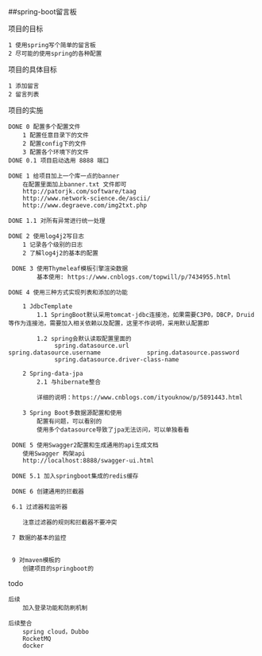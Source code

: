 ##spring-boot留言板

项目的目标
	
	1 使用spring写个简单的留言板
	2 尽可能的使用spring的各种配置
	
项目的具体目标
	
	1 添加留言
	2 留言列表

项目的实施
	
	DONE 0 配置多个配置文件
		1 配置任意目录下的文件
		2 配置config下的文件
		3 配置各个环境下的文件
	DONE 0.1 项目启动选用 8888 端口 
	
	DONE 1 给项目加上一个库一点的banner
		在配置里面加上banner.txt 文件即可
		http://patorjk.com/software/taag
		http://www.network-science.de/ascii/
		http://www.degraeve.com/img2txt.php
	
	DONE 1.1 对所有异常进行统一处理
	
	DONE 2 使用log4j2写日志
		1 记录各个级别的日志
		2 了解log4j2的基本的配置
	
	 DONE 3 使用Thymeleaf模板引擎渲染数据
	 		基本使用: https://www.cnblogs.com/topwill/p/7434955.html
	
	DONE 4 使用三种方式实现列表和添加的功能
	 
	 	1 JdbcTemplate
	 		1.1 SpringBoot默认采用tomcat-jdbc连接池，如果需要C3P0，DBCP，Druid等作为连接池，需要加入相关依赖以及配置，这里不作说明，采用默认配置即
	 		
	 		1.2 spring会默认读取配置里面的
				 spring.datasource.url						 spring.datasource.username		        spring.datasource.password
			     spring.datasource.driver-class-name
	 		
	 	2 Spring-data-jpa
	 		2.1 与hibernate整合
	
			详细的说明：https://www.cnblogs.com/ityouknow/p/5891443.html
	 			
	 	3 Spring Boot多数据源配置和使用
	 		配置有问题，可以看别的
	 		使用多个datasource导致了jpa无法访问，可以单独看看
	 		
	 DONE 5 使用Swagger2配置和生成通用的api生成文档
	 	使用Swagger 构架api
	 	http://localhost:8888/swagger-ui.html
	 
	 DONE 5.1 加入springboot集成的redis缓存
	 
	 DONE 6 创建通用的拦截器
		
	 6.1 过滤器和监听器
	 	
	 	注意过滤器的规则和拦截器不要冲突
	 
	 7 数据的基本的监控
	 	
	 
	 9 对maven模板的
	 	创建项目的springboot的
	
todo	
	
	后续
		加入登录功能和防刷机制
	
	后续整合
		spring cloud，Dubbo
		RocketMQ
		docker
	
	
	
	
	
	
	
	
	
	